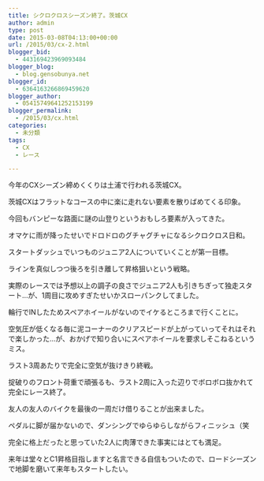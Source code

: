 ```yaml
---
title: シクロクロスシーズン終了。茨城CX
author: admin
type: post
date: 2015-03-08T04:13:00+00:00
url: /2015/03/cx-2.html
blogger_bid:
  - 443169423969093484
blogger_blog:
  - blog.gensobunya.net
blogger_id:
  - 6364163266869459620
blogger_author:
  - 05415749641252153199
blogger_permalink:
  - /2015/03/cx.html
categories:
  - 未分類
tags:
  - CX
  - レース

---
```

今年のCXシーズン締めくくりは土浦で行われる茨城CX。

茨城CXはフラットなコースの中に楽に走れない要素を散りばめてくる印象。

今回もバンピーな路面に謎の山登りというおもしろ要素が入ってきた。

オマケに雨が降ったせいでドロドロのグチャグチャになるシクロクロス日和。

スタートダッシュでいつものジュニア2人についていくことが第一目標。

ラインを真似しつつ後ろを引き離して昇格狙いという戦略。

実際のレースでは予想以上の調子の良さでジュニア2人も引きちぎって独走スタート…が、1周目に攻めすぎたせいかスローパンクしてました。

輪行でINしたためスペアホイールがないのでイケるところまで行くことに。

空気圧が低くなる毎に泥コーナーのクリアスピードが上がっていってそれはそれで楽しかった…が、おかげで知り合いにスペアホイールを要求しそこねるというミス。

ラスト3周あたりで完全に空気が抜けきり終戦。

掟破りのフロント荷重で頑張るも、ラスト2周に入った辺りでボロボロ抜かれて完全にレース終了。

友人の友人のバイクを最後の一周だけ借りることが出来ました。

ペダルに脚が届かないので、ダンシングでゆらゆらしながらフィニッシュ（笑

完全に格上だったと思っていた2人に肉薄できた事実にはとても満足。

来年は堂々とC1昇格目指しますと名言できる自信もついたので、ロードシーズンで地脚を磨いて来年もスタートしたい。
